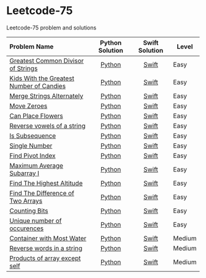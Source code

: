 # Leetcode-75

Leetcode-75 problem and solutions 

| Problem Name                                                                                                                                                            | Python Solution                                                          | Swift Solution                                                            | Level  |
|:----------------------------------------------------------------------------------------------------------------------------------------------------------------------- |:------------------------------------------------------------------------:|:-------------------------------------------------------------------------:| ------ |
| [Greatest Common Divisor of Strings](https://leetcode.com/problems/greatest-common-divisor-of-strings/?envType=study-plan-v2&envId=leetcode-75)                         | [Python](Python/Greatest%20Common%20Divisor%20of%20Strings.py)           | [Swift](Swift/Greatest%20Common%20Divisor%20of%20Strings.swift)           | Easy   |
| [Kids With the Greatest Number of Candies](https://leetcode.com/problems/kids-with-the-greatest-number-of-candies/description/?envType=study-plan-v2&envId=leetcode-75) | [Python](Python/Kids%20With%20the%20Greatest%20Number%20of%20Candies.py) | [Swift](Swift/Kids%20With%20the%20Greatest%20Number%20of%20Candies.swift) | Easy   |
| [Merge Strings Alternately](https://leetcode.com/problems/merge-strings-alternately/?envType=study-plan-v2&envId=leetcode-75)                                           | [Python](Python/Merge%20Strings%20Alternately.py)                        | [Swift](Swift/Merge%20Strings%20Alternately.swift)                        | Easy   |
| [Move Zeroes](https://leetcode.com/problems/move-zeroes/?envType=study-plan-v2&envId=leetcode-75)                                                                       | [Python](Python/Move%20Zeroes.py)                                        | [Swift](Swift/Move%20Zeroes.swift)                                        | Easy   |
| [Can Place Flowers](https://leetcode.com/problems/can-place-flowers/?envType=study-plan-v2&envId=leetcode-75)                                                           | [Python](Python/Can%20Place%20Flowers.py)                                | [Swift](Swift/Can%20Place%20Flowers.swift)                                | Easy   |
| [Reverse vowels of a string](https://leetcode.com/problems/reverse-vowels-of-a-string/?envType=study-plan-v2&envId=leetcode-75)                                         | [Python](Python/Reverse%20Vowels%20of%20a%20String.py)                   | [Swift](Swift/Reverse%20Vowels%20of%20a%20String.swift)                   | Easy   |
| [Is Subsequence](https://leetcode.com/problems/is-subsequence/description/?envType=study-plan-v2&envId=leetcode-75)                                                     | [Python](Python/Is%20Subsequence.py)                                     | [Swift](Swift/Is%20Subsequence.swift)                                     | Easy   |
| [Single Number](https://leetcode.com/problems/single-number/?envType=study-plan-v2&envId=leetcode-75)                                                                   | [Python](Python/Single%20Number.py)                                      | [Swift](Swift/Single%20Number.swift)                                      | Easy   |
| [Find Pivot Index](https://leetcode.com/problems/find-pivot-index/description/?envType=study-plan-v2&envId=leetcode-75)                                                 | [Python](Python/Find%20Pivot%20Index.py)                                 | [Swift](Swift/Find%20Pivot%20Index.swift)                                 | Easy   |
| [Maximum Average Subarray I](https://leetcode.com/problems/maximum-average-subarray-i/?envType=study-plan-v2&envId=leetcode-75)                                         | [Python](Python/Maximum%20Average%20Subarray%20I.py)                     | [Swift](Swift/Maximum%20Average%20Subarray%20I.swift)                     | Easy   |
| [Find The Highest Altitude](https://leetcode.com/problems/find-the-highest-altitude/?envType=study-plan-v2&envId=leetcode-75)                                           | [Python](Python/Find%20the%20Highest%20Altitude.py)                      | [Swift](Swift/Find%20the%20Highest%20Altitude.swift)                      | Easy   |
| [Find The Difference of Two Arrays](https://leetcode.com/problems/find-the-difference-of-two-arrays/?envType=study-plan-v2&envId=leetcode-75)                           | [Python](Python/Find%20the%20Difference%20of%20Two%20Arrays.py)          | [Swift](Swift/Find%20the%20Difference%20of%20Two%20Arrays.swift)          | Easy   |
| [Counting Bits](https://leetcode.com/problems/counting-bits/?envType=study-plan-v2&envId=leetcode-75)                                                                   | [Python](Python/Counting%20Bits.py)                                      | [Swift](Swift/Counting%20Bits.swift)                                      | Easy   |
| [Unique number of occurences](https://leetcode.com/problems/unique-number-of-occurrences/?envType=study-plan-v2&envId=leetcode-75)                                      | [Python](Python/Unique%20Number%20of%20Occurences.py)                    | [Swift](Swift/Unique%20Number%20of%20Occurences.swift)                    | Easy   |
| [Container with Most Water](https://leetcode.com/problems/container-with-most-water/?envType=study-plan-v2&envId=leetcode-75)                                           | [Python](Python/Container%20with%20Most%20Water.py)                      | [Swift](Swift/Container%20with%20Most%20Water.swift)                      | Medium |
| [Reverse words in a string](https://leetcode.com/problems/reverse-words-in-a-string/?envType=study-plan-v2&envId=leetcode-75)                                           | [Python](Python/Reverse%20Words%20in%20a%20String.py)                    | [Swift](Swift/Reverse%20Words%20in%20a%20String.swift)                    | Medium |
| [Products of array except self](https://leetcode.com/problems/product-of-array-except-self/description/?envType=study-plan-v2&envId=leetcode-75)                        | [Python](Python/Product%20of%20Array%20except%20self.py)                 | [Swift](Swift/Product%20of%20Array%20except%20self.swift)                 | Medium |
